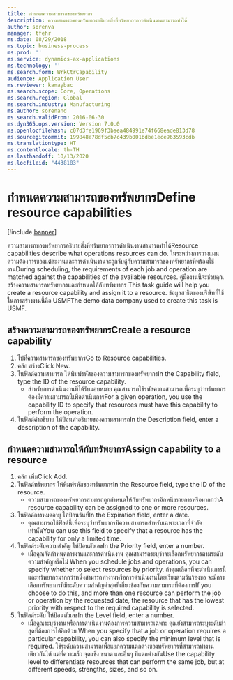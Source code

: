 ```yaml
---
title: กำหนดความสามารถของทรัพยากร
description: ความสามารถของทรัพยากรอธิบายสิ่งที่ทรัพยากรการดำเนินงานสามารถทำได้
author: sorenva
manager: tfehr
ms.date: 08/29/2018
ms.topic: business-process
ms.prod: ''
ms.service: dynamics-ax-applications
ms.technology: ''
ms.search.form: WrkCtrCapability
audience: Application User
ms.reviewer: kamaybac
ms.search.scope: Core, Operations
ms.search.region: Global
ms.search.industry: Manufacturing
ms.author: sorenand
ms.search.validFrom: 2016-06-30
ms.dyn365.ops.version: Version 7.0.0
ms.openlocfilehash: c07d3fe1969f3baea484991e74f668eade813d78
ms.sourcegitcommit: 199848e78df5cb7c439b001bdbe1ece963593cdb
ms.translationtype: HT
ms.contentlocale: th-TH
ms.lasthandoff: 10/13/2020
ms.locfileid: "4438183"
---
```

# <a name="define-resource-capabilities"></a><span data-ttu-id="4a295-103">กำหนดความสามารถของทรัพยากร</span><span class="sxs-lookup"><span data-stu-id="4a295-103">Define resource capabilities</span></span>

[!include [banner](../../includes/banner.md)]

<span data-ttu-id="4a295-104">ความสามารถของทรัพยากรอธิบายสิ่งที่ทรัพยากรการดำเนินงานสามารถทำได้</span><span class="sxs-lookup"><span data-stu-id="4a295-104">Resource capabilities describe what operations resources can do.</span></span> <span data-ttu-id="4a295-105">ในระหว่างการวางแผน ความต้องการของแต่ละงานและการดำเนินงานจะถูกจับคู่กับความสามารถของทรัพยากรที่พร้อมใช้งาน</span><span class="sxs-lookup"><span data-stu-id="4a295-105">During scheduling, the requirements of each job and operation are matched against the capabilities of the available resources.</span></span> <span data-ttu-id="4a295-106">คู่มืองานนี้จะช่วยคุณสร้างความสามารถทรัพยากรและกำหนดให้กับทรัพยากร </span><span class="sxs-lookup"><span data-stu-id="4a295-106">This task guide will help you create a resource capability and assign it to a resource.</span></span> <span data-ttu-id="4a295-107">ข้อมูลสาธิตของบริษัทที่ใช้ในการสร้างงานนี้คือ USMF</span><span class="sxs-lookup"><span data-stu-id="4a295-107">The demo data company used to create this task is USMF.</span></span>


## <a name="create-a-resource-capability"></a><span data-ttu-id="4a295-108">สร้างความสามารถของทรัพยากร</span><span class="sxs-lookup"><span data-stu-id="4a295-108">Create a resource capability</span></span>
1. <span data-ttu-id="4a295-109">ไปที่ความสามารถของทรัพยากร</span><span class="sxs-lookup"><span data-stu-id="4a295-109">Go to Resource capabilities.</span></span>
2. <span data-ttu-id="4a295-110">คลิก สร้าง</span><span class="sxs-lookup"><span data-stu-id="4a295-110">Click New.</span></span>
3. <span data-ttu-id="4a295-111">ในฟิลด์ความสามารถ ให้พิมพ์รหัสของความสามารถของทรัพยากร</span><span class="sxs-lookup"><span data-stu-id="4a295-111">In the Capability field, type the ID of the resource capability.</span></span>
    * <span data-ttu-id="4a295-112">สำหรับการดำเนินงานที่ได้รับมอบหมาย คุณสามารถใช้รหัสความสามารถเพื่อระบุว่าทรัพยากรต้องมีความสามารถนี้เพื่อดำเนินการ</span><span class="sxs-lookup"><span data-stu-id="4a295-112">For a given operation, you use the capability ID to specify that resources must have this capability to perform the operation.</span></span>  
4. <span data-ttu-id="4a295-113">ในฟิลด์คำอธิบาย ให้ป้อนคำอธิบายของความสามารถ</span><span class="sxs-lookup"><span data-stu-id="4a295-113">In the Description field, enter a description of the capability.</span></span>

## <a name="assign-capability-to-a-resource"></a><span data-ttu-id="4a295-114">กำหนดความสามารถให้กับทรัพยากร</span><span class="sxs-lookup"><span data-stu-id="4a295-114">Assign capability to a resource</span></span>
1. <span data-ttu-id="4a295-115">คลิก เพิ่ม</span><span class="sxs-lookup"><span data-stu-id="4a295-115">Click Add.</span></span>
2. <span data-ttu-id="4a295-116">ในฟิลด์ทรัพยากร ให้พิมพ์รหัสของทรัพยากร</span><span class="sxs-lookup"><span data-stu-id="4a295-116">In the Resource field, type the ID of the resource.</span></span>
    * <span data-ttu-id="4a295-117">ความสามารถของทรัพยากรสามารถถูกกำหนดให้กับทรัพยากรอีกหนึ่งรายการหรือมากกว่า</span><span class="sxs-lookup"><span data-stu-id="4a295-117">A resource capability can be assigned to one or more resources.</span></span>  
3. <span data-ttu-id="4a295-118">ในฟิลด์การหมดอายุ ให้ป้อนวันที่</span><span class="sxs-lookup"><span data-stu-id="4a295-118">In the Expiration field, enter a date.</span></span>
    * <span data-ttu-id="4a295-119">คุณสามารถใช้ฟิลด์นี้เพื่อระบุว่าทรัพยากรมีความสามารถสำหรับเฉพาะเวลาที่จำกัดเท่านั้น</span><span class="sxs-lookup"><span data-stu-id="4a295-119">You can use this field to specify that a resource has the capability for only a limited time.</span></span>  
4. <span data-ttu-id="4a295-120">ในฟิลด์ระดับความสำคัญ ให้ป้อนตัวเลข</span><span class="sxs-lookup"><span data-stu-id="4a295-120">In the Priority field, enter a number.</span></span>
    * <span data-ttu-id="4a295-121">เมื่อคุณจัดกำหนดการงานและการดำเนินงาน คุณสามารถระบุว่าจะเลือกทรัพยากรตามระดับความสำคัญหรือไม่ </span><span class="sxs-lookup"><span data-stu-id="4a295-121">When you schedule jobs and operations, you can specify whether to select resources by priority.</span></span> <span data-ttu-id="4a295-122">ถ้าคุณเลือกที่จะดำเนินการนี้ และทรัพยากรมากกว่าหนึ่งสามารถทำงานหรือการดำเนินงานโดยเรียงตามวันร้องขอ จะมีการเลือกทรัพยากรที่มีระดับความสำคัญต่ำสุดที่เกี่ยวข้องกับความสามารถที่ต้องการ</span><span class="sxs-lookup"><span data-stu-id="4a295-122">If you choose to do this, and more than one resource can perform the job or operation by the requested date, the resource that has the lowest priority with respect to the required capability is selected.</span></span>  
5. <span data-ttu-id="4a295-123">ในฟิลด์ระดับ ให้ป้อนตัวเลข</span><span class="sxs-lookup"><span data-stu-id="4a295-123">In the Level field, enter a number.</span></span>
    * <span data-ttu-id="4a295-124">เมื่อคุณระบุว่างานหรือการดำเนินงานต้องการความสามารถเฉพาะ คุณยังสามารถระบุระดับต่ำสุดที่ต้องการได้อีกด้วย </span><span class="sxs-lookup"><span data-stu-id="4a295-124">When you specify that a job or operation requires a particular capability, you can also specify the minimum level that is required.</span></span> <span data-ttu-id="4a295-125">ใช้ระดับความสามารถเพื่อแยกความแตกต่างของทรัพยากรที่สามารถทำงานเดียวกันได้ แต่ที่ความเร็ว จุดแข็ง ขนาด และอื่นๆ ที่แตกต่างกัน</span><span class="sxs-lookup"><span data-stu-id="4a295-125">Use the capability level to differentiate resources that can perform the same job, but at different speeds, strengths, sizes, and so on.</span></span>  

